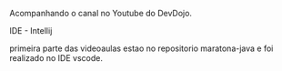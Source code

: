 Acompanhando o canal no Youtube do DevDojo.

IDE - Intellij

primeira parte das videoaulas estao no repositorio maratona-java e foi realizado no IDE vscode.
